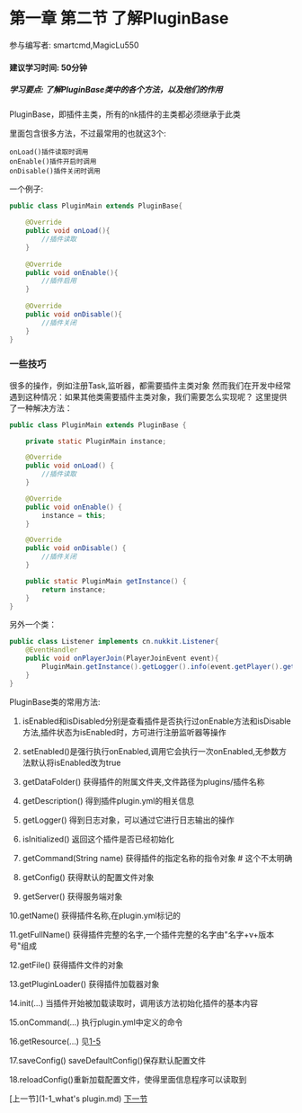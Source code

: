 # 第一章 第二节 了解PluginBase
参与编写者: smartcmd,MagicLu550
#### 建议学习时间: 50分钟
##### 学习要点: 了解PluginBase类中的各个方法，以及他们的作用

PluginBase，即插件主类，所有的nk插件的主类都必须继承于此类

里面包含很多方法，不过最常用的也就这3个:
```
onLoad()插件读取时调用
onEnable()插件开启时调用
onDisable()插件关闭时调用
```

一个例子:
```java
public class PluginMain extends PluginBase{
    
    @Override
    public void onLoad(){
        //插件读取
    }
    
    @Override
    public void onEnable(){
        //插件启用
    }
    
    @Override
    public void onDisable(){
        //插件关闭
    }
}
```
### 一些技巧

很多的操作，例如注册Task,监听器，都需要插件主类对象
然而我们在开发中经常遇到这种情况：如果其他类需要插件主类对象，我们需要怎么实现呢？
这里提供了一种解决方法：

```java
public class PluginMain extends PluginBase {

    private static PluginMain instance;

    @Override
    public void onLoad() {
        //插件读取
    }

    @Override
    public void onEnable() {
        instance = this;
    }

    @Override
    public void onDisable() {
        //插件关闭
    }

    public static PluginMain getInstance() {
        return instance;
    }
}
```

另外一个类：
```java
public class Listener implements cn.nukkit.Listener{
    @EventHandler
    public void onPlayerJoin(PlayerJoinEvent event){
        PluginMain.getInstance().getLogger().info(event.getPlayer().getName());//用PluginMain的logger输出控制台信息
    }
}
```

PluginBase类的常用方法:

1. isEnabled和isDisabled分别是查看插件是否执行过onEnable方法和isDisable方法,插件状态为isEnabled时，方可进行注册监听器等操作

2. setEnabled()是强行执行onEnabled,调用它会执行一次onEnabled,无参数方法默认将isEnabled改为true

3. getDataFolder() 获得插件的附属文件夹,文件路径为plugins/插件名称

4. getDescription() 得到插件plugin.yml的相关信息

5. getLogger() 得到日志对象，可以通过它进行日志输出的操作

6. isInitialized() 返回这个插件是否已经初始化

7. getCommand(String name) 获得插件的指定名称的指令对象 # 这个不太明确

8. getConfig() 获得默认的配置文件对象

9. getServer() 获得服务端对象

10.getName() 获得插件名称,在plugin.yml标记的

11.getFullName() 获得插件完整的名字,一个插件完整的名字由"名字+v+版本号"组成

12.getFile() 获得插件文件的对象

13.getPluginLoader() 获得插件加载器对象

14.init(...) 当插件开始被加载读取时，调用该方法初始化插件的基本内容

15.onCommand(...) 执行plugin.yml中定义的命令

16.getResource(...) 见[1-5](1-5_如何使用配置文件.md)

17.saveConfig() saveDefaultConfig()保存默认配置文件

18.reloadConfig()重新加载配置文件，使得里面信息程序可以读取到

[上一节](1-1_what's plugin.md) [下一节](1-3_如何编写监听器.md)
